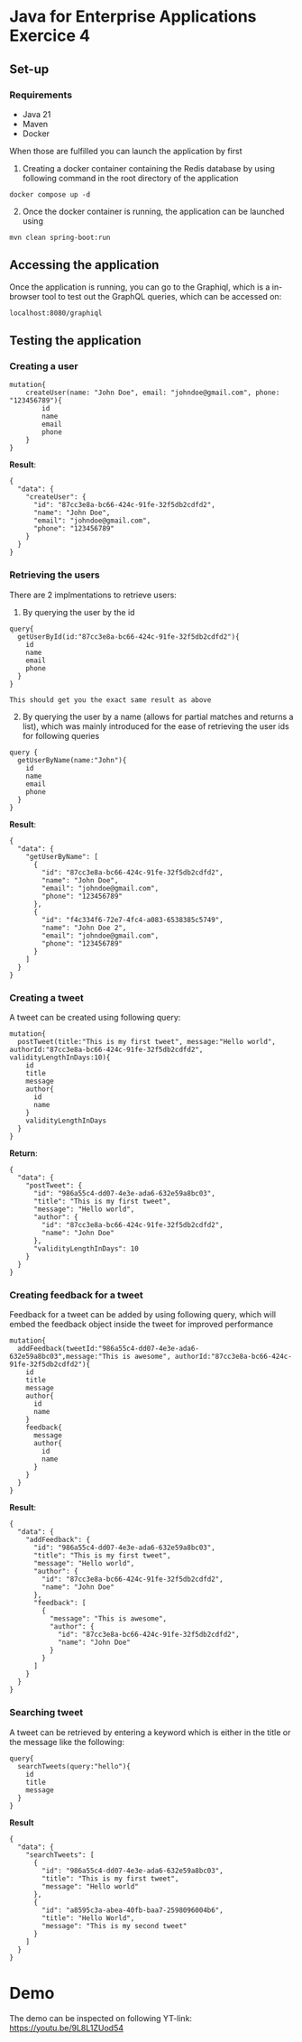# Java for Enterprise Applications Exercice 4 

## Set-up

### Requirements

- Java 21
- Maven
- Docker

When those are fulfilled you can launch the application by first

1. Creating a docker container containing the Redis database by using following command in the root directory of the application

```
docker compose up -d
```

2. Once the docker container is running, the application can be launched using

```
mvn clean spring-boot:run
```


## Accessing the application

Once the application is running, you can go to the Graphiql, which is a in-browser tool to test out the GraphQL queries, which can be accessed on:

```
localhost:8080/graphiql
```

## Testing the application

### Creating a user

```
mutation{
    createUser(name: "John Doe", email: "johndoe@gmail.com", phone: "123456789"){
        id
        name
        email
        phone
    }
}
```

**Result**:
```
{
  "data": {
    "createUser": {
      "id": "87cc3e8a-bc66-424c-91fe-32f5db2cdfd2",
      "name": "John Doe",
      "email": "johndoe@gmail.com",
      "phone": "123456789"
    }
  }
}
```

### Retrieving the users

There are 2 implmentations to retrieve users:

1. By querying the user by the id

```
query{
  getUserById(id:"87cc3e8a-bc66-424c-91fe-32f5db2cdfd2"){
    id
    name
    email
    phone
  }
}

This should get you the exact same result as above
```

2. By querying the user by a name (allows for partial matches and returns a list), which was mainly introduced for the ease of retrieving the user ids for following queries

```
query {
  getUserByName(name:"John"){
    id
    name
    email
    phone
  }
}
```

**Result**:
```
{
  "data": {
    "getUserByName": [
      {
        "id": "87cc3e8a-bc66-424c-91fe-32f5db2cdfd2",
        "name": "John Doe",
        "email": "johndoe@gmail.com",
        "phone": "123456789"
      },
      {
        "id": "f4c334f6-72e7-4fc4-a083-6538385c5749",
        "name": "John Doe 2",
        "email": "johndoe@gmail.com",
        "phone": "123456789"
      }
    ]
  }
}
```
### Creating a tweet

A tweet can be created using following query:

```
mutation{
  postTweet(title:"This is my first tweet", message:"Hello world", authorId:"87cc3e8a-bc66-424c-91fe-32f5db2cdfd2", validityLengthInDays:10){
    id
    title
    message
    author{
      id
      name
    }
    validityLengthInDays
  }
}
```

**Return**:
```
{
  "data": {
    "postTweet": {
      "id": "986a55c4-dd07-4e3e-ada6-632e59a8bc03",
      "title": "This is my first tweet",
      "message": "Hello world",
      "author": {
        "id": "87cc3e8a-bc66-424c-91fe-32f5db2cdfd2",
        "name": "John Doe"
      },
      "validityLengthInDays": 10
    }
  }
}
```
### Creating feedback for a tweet

Feedback for a tweet can be added by using following query, which will embed the feedback object inside the tweet for improved performance

```
mutation{
  addFeedback(tweetId:"986a55c4-dd07-4e3e-ada6-632e59a8bc03",message:"This is awesome", authorId:"87cc3e8a-bc66-424c-91fe-32f5db2cdfd2"){
    id
    title
    message
    author{
      id
      name
    }
  	feedback{
      message
      author{
        id
        name
      }
    }
  }
}
```
**Result**:
```
{
  "data": {
    "addFeedback": {
      "id": "986a55c4-dd07-4e3e-ada6-632e59a8bc03",
      "title": "This is my first tweet",
      "message": "Hello world",
      "author": {
        "id": "87cc3e8a-bc66-424c-91fe-32f5db2cdfd2",
        "name": "John Doe"
      },
      "feedback": [
        {
          "message": "This is awesome",
          "author": {
            "id": "87cc3e8a-bc66-424c-91fe-32f5db2cdfd2",
            "name": "John Doe"
          }
        }
      ]
    }
  }
}
```
### Searching tweet

A tweet can be retrieved by entering a keyword which is either in the title or the message like the following:

```
query{
  searchTweets(query:"hello"){
    id
    title
    message
  }
}
```
**Result**
```
{
  "data": {
    "searchTweets": [
      {
        "id": "986a55c4-dd07-4e3e-ada6-632e59a8bc03",
        "title": "This is my first tweet",
        "message": "Hello world"
      },
      {
        "id": "a8595c3a-abea-40fb-baa7-2598096004b6",
        "title": "Hello World",
        "message": "This is my second tweet"
      }
    ]
  }
}
```

# Demo

The demo can be inspected on following YT-link: https://youtu.be/9L8L1ZUod54
